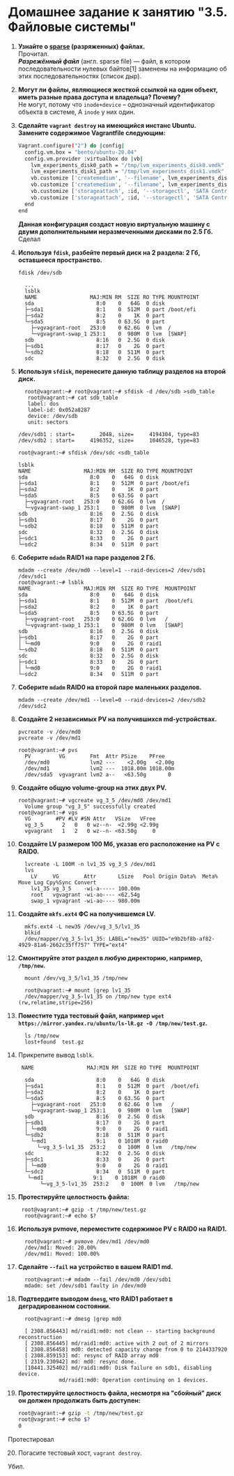 # Домашнее задание к занятию "3.5. Файловые системы"

1. **Узнайте о [sparse](https://ru.wikipedia.org/wiki/%D0%A0%D0%B0%D0%B7%D1%80%D0%B5%D0%B6%D1%91%D0%BD%D0%BD%D1%8B%D0%B9_%D1%84%D0%B0%D0%B9%D0%BB) (разряженных) файлах.**  
Прочитал.  
***Разрежённый файл*** (англ. sparse file) — файл, в котором последовательности нулевых байтов[1] заменены на информацию об этих последовательностях (список дыр).  
2. **Могут ли файлы, являющиеся жесткой ссылкой на один объект, иметь разные права доступа и владельца? Почему?**  
Не могут, потому что `inode+device` – однозначный идентификатор объекта в системе, А `inode` у них один.
3. **Сделайте `vagrant destroy` на имеющийся инстанс Ubuntu. Замените содержимое Vagrantfile следующим:**

    ```bash
    Vagrant.configure("2") do |config|
      config.vm.box = "bento/ubuntu-20.04"
      config.vm.provider :virtualbox do |vb|
        lvm_experiments_disk0_path = "/tmp/lvm_experiments_disk0.vmdk"
        lvm_experiments_disk1_path = "/tmp/lvm_experiments_disk1.vmdk"
        vb.customize ['createmedium', '--filename', lvm_experiments_disk0_path, '--size', 2560]
        vb.customize ['createmedium', '--filename', lvm_experiments_disk1_path, '--size', 2560]
        vb.customize ['storageattach', :id, '--storagectl', 'SATA Controller', '--port', 1, '--device', 0, '--type', 'hdd', '--medium', lvm_experiments_disk0_path]
        vb.customize ['storageattach', :id, '--storagectl', 'SATA Controller', '--port', 2, '--device', 0, '--type', 'hdd', '--medium', lvm_experiments_disk1_path]
      end
    end
    ```

    **Данная конфигурация создаст новую виртуальную машину с двумя дополнительными неразмеченными дисками по 2.5 Гб.**  
Сделал

4. **Используя `fdisk`, разбейте первый диск на 2 раздела: 2 Гб, оставшееся пространство.**
  
  
      
       fdisk /dev/sdb  
  
         ...  
         lsblk  
         NAME                 MAJ:MIN RM  SIZE RO TYPE MOUNTPOINT  
         sda                    8:0    0   64G  0 disk  
         ├─sda1                 8:1    0  512M  0 part /boot/efi  
         ├─sda2                 8:2    0    1K  0 part  
         └─sda5                 8:5    0 63.5G  0 part  
           ├─vgvagrant-root   253:0    0 62.6G  0 lvm  /  
           └─vgvagrant-swap_1 253:1    0  980M  0 lvm  [SWAP]  
         sdb                    8:16   0  2.5G  0 disk  
         ├─sdb1                 8:17   0    2G  0 part  
         └─sdb2                 8:18   0  511M  0 part  
         sdc                    8:32   0  2.5G  0 disk  

5. **Используя `sfdisk`, перенесите данную таблицу разделов на второй диск.**  
     
  

         root@vagrant:~# root@vagrant:~# sfdisk -d /dev/sdb >sdb_table  
          root@vagrant:~# cat sdb_table  
          label: dos  
          label-id: 0x052a8287   
          device: /dev/sdb  
          unit: sectors  
  
       /dev/sdb1 : start=        2048, size=     4194304, type=83  
       /dev/sdb2 : start=     4196352, size=     1046528, type=83  
  
       root@vagrant:~# sfdisk /dev/sdc <sdb_table  
  
       lsblk  
       NAME                 MAJ:MIN RM  SIZE RO TYPE MOUNTPOINT  
       sda                    8:0    0   64G  0 disk  
       ├─sda1                 8:1    0  512M  0 part /boot/efi  
       ├─sda2                 8:2    0    1K  0 part  
       └─sda5                 8:5    0 63.5G  0 part  
         ├─vgvagrant-root   253:0    0 62.6G  0 lvm  /  
         └─vgvagrant-swap_1 253:1    0  980M  0 lvm  [SWAP]  
       sdb                    8:16   0  2.5G  0 disk  
       ├─sdb1                 8:17   0    2G  0 part  
       └─sdb2                 8:18   0  511M  0 part  
       sdc                    8:32   0  2.5G  0 disk  
       ├─sdc1                 8:33   0    2G  0 part  
       └─sdc2                 8:34   0  511M  0 part  

6. **Соберите `mdadm` RAID1 на паре разделов 2 Гб.**  
  
 
       mdadm --create /dev/md0 --level=1 --raid-devices=2 /dev/sdb1 /dev/sdc1  
       root@vagrant:~# lsblk  
       NAME                 MAJ:MIN RM  SIZE RO TYPE  MOUNTPOINT  
       sda                    8:0    0   64G  0 disk  
       ├─sda1                 8:1    0  512M  0 part  /boot/efi  
       ├─sda2                 8:2    0    1K  0 part  
       └─sda5                 8:5    0 63.5G  0 part  
         ├─vgvagrant-root   253:0    0 62.6G  0 lvm   /  
         └─vgvagrant-swap_1 253:1    0  980M  0 lvm   [SWAP]  
       sdb                    8:16   0  2.5G  0 disk  
       ├─sdb1                 8:17   0    2G  0 part  
       │ └─md0                9:0    0    2G  0 raid1  
       └─sdb2                 8:18   0  511M  0 part  
       sdc                    8:32   0  2.5G  0 disk   
       ├─sdc1                 8:33   0    2G  0 part  
       │ └─md0                9:0    0    2G  0 raid1  
       └─sdc2                 8:34   0  511M  0 part  



7. **Соберите `mdadm` RAID0 на второй паре маленьких разделов.**  
    

       mdadm --create /dev/md1 --level=0 --raid-devices=2 /dev/sdb2 /dev/sdc2

8. **Создайте 2 независимых PV на получившихся md-устройствах.**  
  
    
       pvcreate -v /dev/md0  
       pvcreate -v /dev/md1  
      
       root@vagrant:~# pvs 
         PV         VG        Fmt  Attr PSize    PFree  
         /dev/md0             lvm2 ---    <2.00g   <2.00g  
         /dev/md1             lvm2 ---  1018.00m 1018.00m  
         /dev/sda5  vgvagrant lvm2 a--   <63.50g       0  


9. **Создайте общую volume-group на этих двух PV.**  
  
  
       root@vagrant:~# vgcreate vg_3_5 /dev/md0 /dev/md1  
         Volume group "vg_3_5" successfully created  
       root@vagrant:~# vgs  
         VG        #PV #LV #SN Attr   VSize   VFree  
         vg_3_5      2   0   0 wz--n-  <2.99g <2.99g  
         vgvagrant   1   2   0 wz--n- <63.50g     0   


10. **Создайте LV размером 100 Мб, указав его расположение на PV с RAID0.**  
  
  
          lvcreate -L 100M -n lv1_35 vg_3_5 /dev/md1  
          lvs  
            LV     VG        Attr       LSize   Pool Origin Data%  Meta%  Move Log Cpy%Sync Convert  
            lv1_35 vg_3_5    -wi-a----- 100.00m  
            root   vgvagrant -wi-ao---- <62.54g  
            swap_1 vgvagrant -wi-ao---- 980.00m  


11. **Создайте `mkfs.ext4` ФС на получившемся LV.**  
  
  
          mkfs.ext4 -L new35 /dev/vg_3_5/lv1_35  
          blkid  
          /dev/mapper/vg_3_5-lv1_35: LABEL="new35" UUID="e9b2bf8b-af82-4929-81a6-2662c35ff757" TYPE="ext4"  


12. **Смонтируйте этот раздел в любую директорию, например, `/tmp/new`.**  
  
  
          mount /dev/vg_3_5/lv1_35 /tmp/new   

          root@vagrant:~# mount |grep lv1_35  
          /dev/mapper/vg_3_5-lv1_35 on /tmp/new type ext4 (rw,relatime,stripe=256)  


13. **Поместите туда тестовый файл, например `wget https://mirror.yandex.ru/ubuntu/ls-lR.gz -O /tmp/new/test.gz`.**  
    

          ls /tmp/new  
          lost+found  test.gz  


14. Прикрепите вывод `lsblk`.
  
  
         NAME                 MAJ:MIN RM  SIZE RO TYPE  MOUNTPOINT  
  
          sda                    8:0    0   64G  0 disk  
          ├─sda1                 8:1    0  512M  0 part  /boot/efi  
          ├─sda2                 8:2    0    1K  0 part  
          └─sda5                 8:5    0 63.5G  0 part  
            ├─vgvagrant-root   253:0    0 62.6G  0 lvm   /  
            └─vgvagrant-swap_1 253:1    0  980M  0 lvm   [SWAP]  
          sdb                    8:16   0  2.5G  0 disk  
          ├─sdb1                 8:17   0    2G  0 part  
          │ └─md0                9:0    0    2G  0 raid1  
          └─sdb2                 8:18   0  511M  0 part  
            └─md1                9:1    0 1018M  0 raid0  
              └─vg_3_5-lv1_35  253:2    0  100M  0 lvm   /tmp/new  
          sdc                    8:32   0  2.5G  0 disk  
          ├─sdc1                 8:33   0    2G  0 part  
          │ └─md0                9:0    0    2G  0 raid1  
          └─sdc2                 8:34   0  511M  0 part  
           └─md1                9:1    0 1018M  0 raid0  
               └─vg_3_5-lv1_35  253:2    0  100M  0 lvm   /tmp/new  


15. **Протестируйте целостность файла:**  
  
  
         root@vagrant:~# gzip -t /tmp/new/test.gz  
          root@vagrant:~# echo $?  



16. **Используя pvmove, переместите содержимое PV с RAID0 на RAID1.**  
     
    
          root@vagrant:~# pvmove /dev/md1 /dev/md0
          /dev/md1: Moved: 20.00%
          /dev/md1: Moved: 100.00%  
    

17. **Сделайте `--fail` на устройство в вашем RAID1 md.**  
  
  
          root@vagrant:~# mdadm --fail /dev/md0 /dev/sdb1  
          mdadm: set /dev/sdb1 faulty in /dev/md0  


18. **Подтвердите выводом `dmesg`, что RAID1 работает в деградированном состоянии.**  
  
  
          root@vagrant:~# dmesg |grep md0  

          [ 2308.856443] md/raid1:md0: not clean -- starting background reconstruction
          [ 2308.856445] md/raid1:md0: active with 2 out of 2 mirrors
          [ 2308.856458] md0: detected capacity change from 0 to 2144337920
          [ 2308.859153] md: resync of RAID array md0
          [ 2319.230942] md: md0: resync done.
          [10441.325402] md/raid1:md0: Disk failure on sdb1, disabling device.
                     md/raid1:md0: Operation continuing on 1 devices.  
  
   

19. **Протестируйте целостность файла, несмотря на "сбойный" диск он должен продолжать быть доступен:**  


     ```bash
     root@vagrant:~# gzip -t /tmp/new/test.gz
     root@vagrant:~# echo $?
     0
     ```
  
Протестировал  

20. Погасите тестовый хост, `vagrant destroy`.

 Убил.
 
